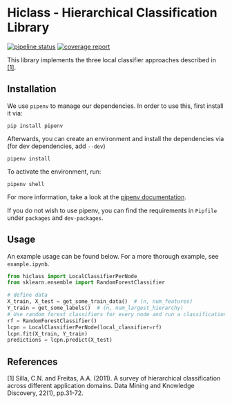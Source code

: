 # Hiclass - Hierarchical Classification Library

[![pipeline status](https://gitlab.com/dacs-hpi/hiclass/badges/master/pipeline.svg)](https://gitlab.com/dacs-hpi/hiclass/-/commits/master) [![coverage report](https://gitlab.com/dacs-hpi/hiclass/badges/master/coverage.svg)](https://gitlab.com/dacs-hpi/hiclass/-/commits/master)

This library implements the three local classifier approaches described in [[1]](#1).

## Installation

We use `pipenv` to manage our dependencies. In order to use this, first install it via:
```shell
pip install pipenv
```
Afterwards, you can create an environment and install the dependencies via (for dev dependencies, add `--dev`)
```shell
pipenv install
```
To activate the environment, run:
```shell
pipenv shell
```
For more information, take a look at the [pipenv documentation](https://pipenv.pypa.io/en/latest/).

If you do not wish to use pipenv, you can find the requirements in `Pipfile` under `packages` and `dev-packages`.

## Usage

An example usage can be found below. For a more thorough example, see `example.ipynb`.

```python
from hiclass import LocalClassifierPerNode
from sklearn.ensemble import RandomForestClassifier

# define data
X_train, X_test = get_some_train_data()  # (n, num_features)
Y_train = get_some_labels()  # (n, num_largest_hierarchy)
# Use random forest classifiers for every node and run a classification
rf = RandomForestClassifier()
lcpn = LocalClassifierPerNode(local_classifier=rf)
lcpn.fit(X_train, Y_train)
predictions = lcpn.predict(X_test)
```

## References
<a id="1">[1]</a> 
Silla, C.N. and Freitas, A.A. (2011).
A survey of hierarchical classification across different application domains.
Data Mining and Knowledge Discovery, 22(1), pp.31-72.
